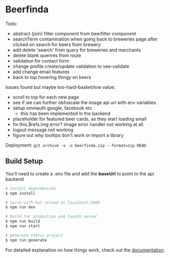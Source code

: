 # Beerfinda

Todo:
- abstract (join) filter component from beerfilter component
- searchTerm contamination when going back to breweries page after clicked on search for beers from brewery
- add delete 'search' from query for breweries and merchants
- delete blank querires from route
- validation for contact form
- change profile create/update validation to vee-validate
- add change email features
- back to top hovering thingy on beers

Issues found but maybe too-hard-basket/low value:

- scroll to top for each new page
- see if we can further obfuscate the image api url with env variables.
- setup omniauth google, facebook etc
  - this has been implemented in the backend
- placeholder for featured beer cards, as they start loading small
- fix this.$refs.img error? image error handler not working at all
- logout message not working
- figure out why tooltips don't work or import a library

Deployment:
`git archive -v -o beerfinda.zip --format=zip HEAD`

## Build Setup

You'll need to create a .env file and add the **baseUrl** to point to the api backend

```bash
# install dependencies
$ npm install

# serve with hot reload at localhost:3000
$ npm run dev

# build for production and launch server
$ npm run build
$ npm run start

# generate static project
$ npm run generate
```

For detailed explanation on how things work, check out the [documentation](https://nuxtjs.org).
